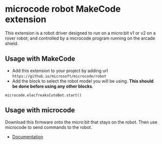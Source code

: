 # microcode robot MakeCode extension

This extension is a robot driver designed to run on a micro:bit v1 or v2 on a rover robot;
and controlled by a microcode program running on the arcade shield.

## Usage with MakeCode

-   Add this extension to your project by adding url `https://github.io/microsoft/microcode/robot`
-   Add the block to select the robot model you will be using. **This should be done before using any other blocks**.

```blocks
microcode.elecfreaksCuteBot.start()
```

## Usage with microcode

Download this firmware onto the micro:bit that stays on the robot. Then use microcode to send commands
to the robot.

-   [Documentation](https://microsoft.github.io/microcode/docs/robot)
